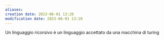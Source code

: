 ```yaml
---
aliases: 
creation date: 2023-06-01 13:20
modification date: 2023-06-01 13:20
---
```


Un linguaggio ricorsivo è un linguaggio accettato da una macchina di turing 